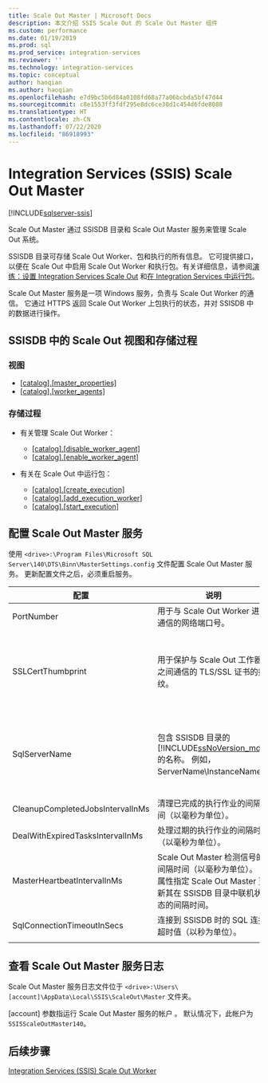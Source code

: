 ```yaml
---
title: Scale Out Master | Microsoft Docs
description: 本文介绍 SSIS Scale Out 的 Scale Out Master 组件
ms.custom: performance
ms.date: 01/19/2019
ms.prod: sql
ms.prod_service: integration-services
ms.reviewer: ''
ms.technology: integration-services
ms.topic: conceptual
author: haoqian
ms.author: haoqian
ms.openlocfilehash: e7d9bc5b6d84a0108fd68a77a06bcbda5bf47d44
ms.sourcegitcommit: c8e1553ff3fdf295e8dc6ce30d1c454d6fde8088
ms.translationtype: HT
ms.contentlocale: zh-CN
ms.lasthandoff: 07/22/2020
ms.locfileid: "86918993"
---
```

# <a name="integration-services-ssis-scale-out-master"></a>Integration Services (SSIS) Scale Out Master

[!INCLUDE[sqlserver-ssis](../../includes/applies-to-version/sqlserver-ssis.md)]



Scale Out Master 通过 SSISDB 目录和 Scale Out Master 服务来管理 Scale Out 系统。 

SSISDB 目录可存储 Scale Out Worker、包和执行的所有信息。 它可提供接口，以便在 Scale Out 中启用 Scale Out Worker 和执行包。有关详细信息，请参阅[演练：设置 Integration Services Scale Out](walkthrough-set-up-integration-services-scale-out.md) 和[在 Integration Services 中运行包](run-packages-in-integration-services-ssis-scale-out.md)。

Scale Out Master 服务是一项 Windows 服务，负责与 Scale Out Worker 的通信。 它通过 HTTPS 返回 Scale Out Worker 上包执行的状态，并对 SSISDB 中的数据进行操作。 

## <a name="scale-out-views-and-stored-procedures-in-ssisdb"></a>SSISDB 中的 Scale Out 视图和存储过程

### <a name="views"></a>视图

- [[catalog].[master_properties]](../../integration-services/system-views/catalog-master-properties-ssisdb-database.md)
- [[catalog].[worker_agents]](../../integration-services/system-views/catalog-worker-agents-ssisdb-database.md)

### <a name="stored-procedures"></a>存储过程

- 有关管理 Scale Out Worker：
    - [[catalog].[disable_worker_agent]](../../integration-services/system-stored-procedures/catalog-disable-worker-agent-ssisdb-database.md)
    - [[catalog].[enable_worker_agent]](../../integration-services/system-stored-procedures/catalog-enable-worker-agent-ssisdb-database.md)

- 有关在 Scale Out 中运行包：
    - [[catalog].[create_execution]](../../integration-services/system-stored-procedures/catalog-create-execution-ssisdb-database.md)
    - [[catalog].[add_execution_worker]](../../integration-services/system-stored-procedures/catalog-add-execution-worker-ssisdb-database.md)
    - [[catalog].[start_execution]](../../integration-services/system-stored-procedures/catalog-start-execution-ssisdb-database.md)

## <a name="configure-the-scale-out-master-service"></a>配置 Scale Out Master 服务

使用 `<drive>:\Program Files\Microsoft SQL Server\140\DTS\Binn\MasterSettings.config` 文件配置 Scale Out Master 服务。 更新配置文件之后，必须重启服务。


|配置  |说明  |默认值  |
|---------|---------|---------|
|PortNumber|用于与 Scale Out Worker 进行通信的网络端口号。|8391|
|SSLCertThumbprint|用于保护与 Scale Out 工作器之间通信的 TLS/SSL 证书的指纹。|在 Scale Out Master 安装期间指定的 TLS/SSL 证书的指纹|
|SqlServerName|包含 SSISDB 目录的 [!INCLUDE[ssNoVersion_md](../../includes/ssnoversion-md.md)] 的名称。 例如，ServerName\\InstanceName。|与 Scale Out Master 一起安装的 SQL Server 的名称。|
|CleanupCompletedJobsIntervalInMs|清理已完成的执行作业的间隔时间（以毫秒为单位）。|43200000|
|DealWithExpiredTasksIntervalInMs|处理过期的执行作业的间隔时间（以毫秒为单位）。|300000|
|MasterHeartbeatIntervalInMs|Scale Out Master 检测信号的间隔时间（以毫秒为单位）。 此属性指定 Scale Out Master 更新其在 SSISDB 目录中联机状态的间隔时间。|30000|
|SqlConnectionTimeoutInSecs|连接到 SSISDB 时的 SQL 连接超时值（以秒为单位）。|15|
||||    

## <a name="view-the-scale-out-master-service-log"></a>查看 Scale Out Master 服务日志

Scale Out Master 服务日志文件位于 `<drive>:\Users\[account]\AppData\Local\SSIS\ScaleOut\Master` 文件夹。 

[account] 参数指运行 Scale Out Master 服务的帐户  。 默认情况下，此帐户为 `SSISScaleOutMaster140`。

## <a name="next-steps"></a>后续步骤

[Integration Services (SSIS) Scale Out Worker](integration-services-ssis-scale-out-worker.md)
